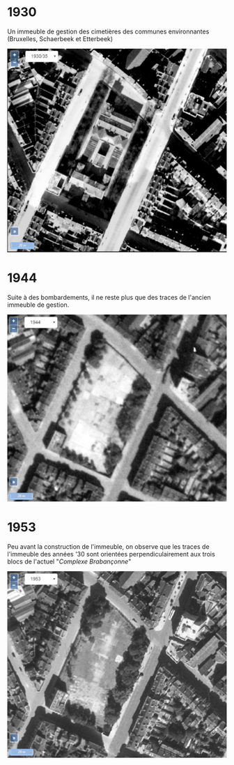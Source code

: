 <link rel="stylesheet" href="normal3.css" type="text/css" />

# 1930

Un immeuble de gestion des cimetières des communes environnantes (Bruxelles, Schaerbeek et Etterbeek)

![](1930.png)

# 1944

Suite à des bombardements, il ne reste plus que des traces de l'ancien immeuble de gestion.

![](1944.png)

# 1953

Peu avant la construction de l'immeuble, on observe que les traces de l'immeuble des années '30 sont orientées perpendiculairement aux trois blocs de l'actuel "*Complexe Brabançonne*"

![](1953.png)
